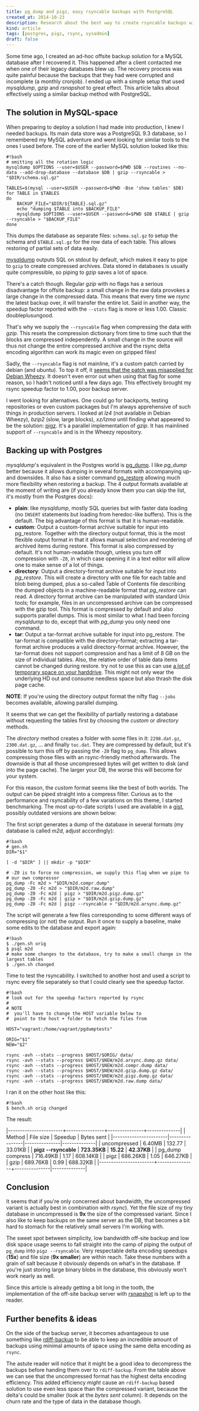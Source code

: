 ```yaml
---
title: pg_dump and pigz, easy rsyncable backups with PostgreSQL
created_at: 2014-10-23
description: Research about the best way to create rsyncable backups with pg_dump
kind: article
tags: [postgres, pigz, rsync, sysadmin]
draft: false
---
```


Some time ago, I created an ad-hoc offsite backup solution for a MySQL
database after I recovered it. This happened after a client contacted me
when one of their legacy databases blew up. The recovery process was
quite painful because the backups that they had were corrupted and
incomplete (a monthly cronjob). I ended up with a simple setup that used
*mysqldump*, *gzip* and *rsnapshot* to great effect. This article talks
about effectively using a similar backup method with PostgreSQL.

<!-- more -->

The solution in MySQL-space
---------------------------

When preparing to deploy a solution I had made into production, I knew I
needed backups. Its main data store was a PostgreSQL 9.3 database, so I
remembered my MySQL adventure and went looking for similar tools to the
ones I used before. The core of the earlier MySQL solution
looked like this:

~~~
#!bash
# omitting all the rotation logic
mysqldump $OPTIONS --user=$USER --password=$PWD $DB --routines --no-data --add-drop-database --database $DB | gzip --rsyncable > "$DIR/schema.sql.gz"

TABLES=$(mysql --user=$USER --password=$PWD -Bse 'show tables' $DB)
for TABLE in $TABLES
do
    BACKUP_FILE="$DIR/${TABLE}.sql.gz"
    echo "dumping $TABLE into $BACKUP_FILE"
    mysqldump $OPTIONS --user=$USER --password=$PWD $DB $TABLE | gzip --rsyncable > "$BACKUP_FILE"
done
~~~

This dumps the database as separate files: `schema.sql.gz` to setup the
schema and `$TABLE.sql.gz` for the row data of each table. This allows
restoring of partial sets of data easily.

[mysqldump](dev.mysql.com/doc/en/mysqldump.html) outputs SQL on stdout
by default, which makes it easy to pipe to `gzip` to create compressed
archives. Data stored in databases is usually quite compressible, so
piping to *gzip* saves a lot of space.

There's a catch though. Regular *gzip* with no flags has a serious
disadvantage for offsite backup: a small change in the raw data provokes
a large change in the compressed data. This means that every time we
*rsync* the latest backup over, it will transfer the entire lot. Said in
another way, the speedup factor reported with the `--stats` flag is more
or less 1.00. Classic doubleplusungood.

That's why we supply the `--rsyncable` flag when compressing the data
with *gzip*. This resets the compression dictionary from time to time
such that the blocks are compressed independently. A small change in the
source will thus not change the entire compressed archive and the rsync
delta encoding algorithm can work its magic even on gzipped files!

Sadly, the `--rsyncable` flag is not mainline, it's a custom patch
carried by debian (and ubuntu). To top it off, it [seems that the patch
was misapplied for Debian
Wheezy](https://bugs.debian.org/cgi-bin/bugreport.cgi?bug=708423). It
doesn't even error out when using that flag for some reason, so I hadn't
noticed until a few days ago. This effectively brought my rsync speedup
factor to 1.00, poor backup server.

I went looking for alternatives. One could go for backports, testing
repositories or even custom packages but I'm always apprehensive of such
things in production servers. I looked at *lz4* (not available in Debian
Wheezy), *bzip2* (slow, large blocks), *xz/lzma* until finding what
appeared to be the solution: [pigz](http://zlib.net/pigz/). It's a
parallel implementation of *gzip*. It has mainlined support of
`--rsyncable` and is in the Wheezy repository.

Backing up with Postgres
------------------------

*mysqldump*'s equivalent in the Postgres world is
[pg_dump](http://www.postgresql.org/docs/devel/static/app-pgdump.html).
I like *pg_dump* better because it allows dumping in several formats
with accompanying up- and downsides. It also has a sister command
[pg_restore](http://www.postgresql.org/docs/devel/static/app-pgrestore.html)
allowing much more flexibility when restoring a backup. The 4 output
formats available at the moment of writing are (if you already know them
you can skip the list, it's mostly from the Postgres docs):

- **plain**: like *mysqldump*, mostly SQL queries but with faster data
  loading (no `INSERT` statements but loading from heredoc-like
  buffers). This is the default. The big advantage of this format is
  that it is human-readable.
- **custom**: Output a custom-format archive suitable for input into
  pg_restore. Together with the directory output format, this is the
  most flexible output format in that it allows manual selection and
  reordering of archived items during restore. This format is also
  compressed by default. It's not human-readable though, unless you turn
  off compression with `-Z0`, in which case opening it in a text editor
  will allow one to make sense of a lot of things.
- **directory**: Output a directory-format archive suitable for input
  into *pg_restore*. This will create a directory with one file for each
  table and blob being dumped, plus a so-called Table of Contents file
  describing the dumped objects in a machine-readable format that
  *pg_restore* can read. A directory format archive can be manipulated
  with standard Unix tools; for example, files in an uncompressed
  archive can be compressed with the gzip tool. This format is
  compressed by default and also supports parallel dumps. This is most
  similar to what I had been forcing *mysqldump* to do, except that with
  *pg_dump* you only need one command.
- **tar**: Output a tar-format archive suitable for input into
  pg_restore.  The tar-format is compatible with the directory-format;
  extracting a tar-format archive produces a valid directory-format
  archive. However, the tar-format does not support compression and has
  a limit of 8 GB on the size of individual tables. Also, the relative
  order of table data items cannot be changed during restore. try not to
  use this as can use [a lot of temporary space on your
  harddrive](http://serverfault.com/questions/267616/pg-dump-fails-due-to-mistaken-low-disk-space).
  This might not only wear the underlying HD out and consume needless
  space but also thrash the disk page cache.

**NOTE**: If you're using the directory output format the nifty flag
`--jobs` becomes available, allowing parallel dumping.

It seems that we can get the flexibility of partially restoring a
database without requesting the tables first by choosing the *custom* or
*directory* methods.

The *directory* method creates a folder with some files in it:
`2298.dat.gz`, `2300.dat.gz`, ... and finally `toc.dat`. They are
compressed by default, but it's possible to turn this off by passing the
`-Z0` flag to `pg_dump`. This allows compressing those files
with an rsync-friendly method afterwards. The downside is that all those
uncompressed bytes will get written to disk (and into the page cache).
The larger your DB, the worse this will become for your system.

For this reason, the *custom* format seems like the best of both worlds.
The output can be piped straight into a compress filter. Curious as to
the performance and rsyncability of a few variations on this theme, I
started benchmarking. The most up-to-date scripts I used are available
in a [gist](https://gist.github.com/aktau/8e19977f96d56000aa95),
possibly outdated versions are shown below:

The first script generates a dump of the database in several formats (my
database is called *m2d*, adjust accordingly):

~~~
#!bash
# gen.sh
DIR="$1"

[ -d "$DIR" ] || mkdir -p "$DIR"

# -Z0 is to force no compression, we supply this flag when we pipe to
# our own compressor
pg_dump -Fc m2d > "$DIR/m2d.compr.dump"
pg_dump -Z0 -Fc m2d > "$DIR/m2d.raw.dump"
pg_dump -Z0 -Fc m2d | pigz > "$DIR/m2d.pigz.dump.gz"
pg_dump -Z0 -Fc m2d | gzip > "$DIR/m2d.gzip.dump.gz"
pg_dump -Z0 -Fc m2d | pigz --rsyncable > "$DIR/m2d.arsync.dump.gz"
~~~

The script will generate a few files corresponding to some different
ways of compressing (or not) the output. Run it once to supply a
baseline, make some edits to the database and export again:

~~~
#!bash
$ ./gen.sh orig
$ psql m2d
# make some changes to the database, try to make a small change in the largest tables
$ ./gen.sh changed
~~~

Time to test the rsyncability. I switched to another host and used a
script to rsync every file separately so that I could clearly see the
speedup factor.

~~~
#!bash
# look out for the speedup factors reported by rsync
#
# NOTE
#  you'll have to change the HOST variable below to
#  point to the host + folder to fetch the files from

HOST="vagrant:/home/vagrant/pgdumptests"

ORIG="$1"
NEW="$2"

rsync -avh --stats --progress $HOST/$ORIG/ data/
rsync -avh --stats --progress $HOST/$NEW/m2d.arsync.dump.gz data/
rsync -avh --stats --progress $HOST/$NEW/m2d.compr.dump data/
rsync -avh --stats --progress $HOST/$NEW/m2d.gzip.dump.gz data/
rsync -avh --stats --progress $HOST/$NEW/m2d.pigz.dump.gz data/
rsync -avh --stats --progress $HOST/$NEW/m2d.raw.dump data/
~~~

I ran it on the other host like this:

~~~
#!bash
$ bench.sh orig changed
~~~

The result:

|-----------------------+----------------+---------------+--------------|
| Method                | File size      | Speedup       | Bytes sent   |
|-----------------------|----------------|---------------|--------------|
| uncompressed          | 6.40MB         | 132.77        |  33.01KB     |
| **pigz --rsyncable**  | **723.35KB**   | **15.22**     | **42.37KB**  |
| pg_dump compress      | 716.49KB       | 1.17          | 608.14KB     |
| pigz                  | 686.26KB       | 1.05          | 646.27KB     |
| gzip                  | 689.76KB       | 0.99          | 688.32KB     |
|-----------------------+----------------+---------------|--------------|

Conclusion
----------

It seems that if you're only concerned about bandwidth, the uncompressed
variant is actually best in combination with *rsync*). Yet the file size
of my tiny database in uncompressed is **9x** the size of the compressed
variant. Since I also like to keep backups on the same server as the DB,
that becomes a bit hard to stomach for the relatively small servers I'm
working with.

The sweet spot between simplicity, low bandwidth off-site backup and low
disk space usage seems to fall straight into the camp of piping the
output of `pg_dump` into `pigz --rsyncable`. Very respectable delta
encoding speedups (**15x**) and file size (**9x smaller**) are within
reach. Take these numbers with a grain of salt because it obviously
depends on what's in the database. If you're just storing large binary
blobs in the database, this obviously won't work nearly as well.

Since this article is already getting a bit long in the tooth, the
implementation of the off-site backup server with
[rsnapshot](http://www.rsnapshot.org/) is left up to the reader.

Further benefits & ideas
------------------------

On the side of the backup server, it becomes advantageous to use
something like [rdiff-backup](http://www.nongnu.org/rdiff-backup/) to be
able to keep an incredible amount of backups using minimal amounts of
space using the same delta encoding as `rsync`.

The astute reader will notice that it might be a good idea to decompress
the backups before handing them over to `rdiff-backup`. From the table
above we can see that the uncompressed format has the highest delta
encoding efficiency. This added efficiency *might* cause an
`rdiff-backup` based solution to use even less space than the compressed
variant, because the delta's could be smaller (look at the *bytes sent*
column). It depends on the churn rate and the type of data in the
database though.
